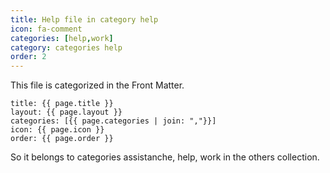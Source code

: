 ```yaml
---
title: Help file in category help
icon: fa-comment
categories: [help,work]
category: categories help
order: 2
---
```

This file is categorized in the Front Matter.

```
title: {{ page.title }}
layout: {{ page.layout }}
categories: [{{ page.categories | join: ","}}]
icon: {{ page.icon }}
order: {{ page.order }}
```

So it belongs to categories assistanche, help, work in the others collection.
